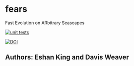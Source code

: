 # fears
Fast Evolution on ARbitrary Seascapes

[![unit tests](https://github.com/eshanking/fears/actions/workflows/tests.yml/badge.svg)](https://github.com/eshanking/fears/actions/workflows/tests.yml)

[![DOI](https://zenodo.org/badge/371818501.svg)](https://zenodo.org/badge/latestdoi/371818501)

## Authors: Eshan King and Davis Weaver
